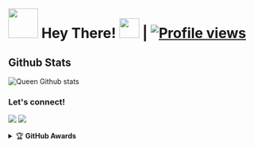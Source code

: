 # <img src="https://i.pinimg.com/originals/01/63/6c/01636c5434cd0462086620c60fdfec16.gif" width="60px"> Hey There! <img src="https://raw.githubusercontent.com/MartinHeinz/MartinHeinz/master/wave.gif" width="40px"> | [![Profile views](https://gpvc.arturio.dev/shaurya1234raj)](https://github.com/shaurya1234raj)



##   **Github Stats**
![Queen Github stats](https://github-readme-stats.vercel.app/api?username=Srikanth57&show_icons=true&theme=tokyonight)

### Let's connect!
<p>
    <a href="https://t.me/Srikanth_36" target="blank"><img src="https://img.shields.io/badge/Srikanth-30302f?style=flat&logo=telegram" /></a>
    <a href="https://instagram.com/srikanth" target="blank"><img src="https://img.shields.io/badge/Attitude king-30302f?style=flat&logo=instagram" /></a>
</p>
<details>
    <summary>&#127942 <b>GitHub Awards</b></summary><br/>

![Github Trophy](https://github-profile-trophy.vercel.app/?username=phaticusthiccy)

</details
